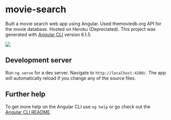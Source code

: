 # movie-search

Built a movie search web app using Angular. Used themoviedb.org API for the movie database. Hosted on Heroku (Depreciated).
This project was generated with [Angular CLI](https://github.com/angular/angular-cli) version 6.1.5.

<img src="https://poly-screenshots.wellfound.com/Project/29/874972/16a9158c17a888f60fcca9f89a9dfd4b-original.png"></img>

## Development server

Run `ng serve` for a dev server. Navigate to `http://localhost:4200/`. The app will automatically reload if you change any of the source files.

## Further help

To get more help on the Angular CLI use `ng help` or go check out the [Angular CLI README](https://github.com/angular/angular-cli/blob/master/README.md).
